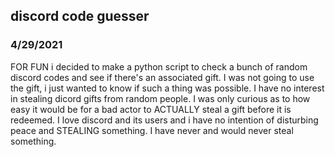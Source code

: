 ## discord code guesser
### 4/29/2021

FOR FUN i decided to make a python script to check a bunch of random discord codes and see if there's an associated gift. I was not going to use the gift, i just wanted to know if such a thing was possible. I have no interest in stealing dicord gifts from random people. I was only curious as to how easy it would be for a bad actor to ACTUALLY steal a gift before it is redeemed. I love discord and its users and i have no intention of disturbing peace and STEALING something. I have never and would never steal something.